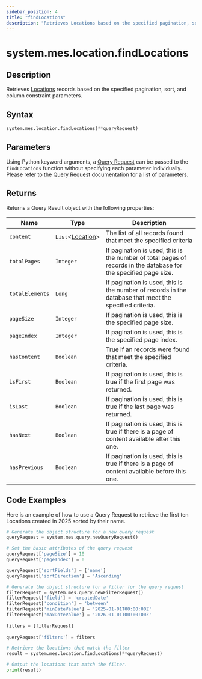 ```yaml
---
sidebar_position: 4
title: "findLocations"
description: "Retrieves Locations based on the specified pagination, sort, and column constraint parameters."
---
```


# system.mes.location.findLocations

## Description

Retrieves [Locations](../../data-model/location-model/location) records based on the specified pagination, sort, and column constraint parameters.

## Syntax
```python
system.mes.location.findLocations(**queryRequest)
```

## Parameters

Using Python keyword arguments, a [Query Request](../query-script-api/query-request) can be passed to the `findLocations` function
without specifying each parameter individually. Please refer to the [Query Request](../query-script-api/query-request) documentation for a list of parameters.

## Returns

Returns a Query Result object with the following properties:

| Name            | Type                                                               | Description                                                                                                      |
|-----------------|--------------------------------------------------------------------|------------------------------------------------------------------------------------------------------------------|
| `content`       | `List`&lt;[Location](../../data-model/location-model/location)&gt; | The list of all records found that meet the specified criteria                                                   |
| `totalPages`    | `Integer`                                                          | If pagination is used, this is the number of total pages of records in the database for the specified page size. |
| `totalElements` | `Long`                                                             | If pagination is used, this is the number of records in the database that meet the specified criteria.           |
| `pageSize`      | `Integer`                                                          | If pagination is used, this is the specified page size.                                                          |
| `pageIndex`     | `Integer`                                                          | If pagination is used, this is the specified page index.                                                         |
| `hasContent`    | `Boolean`                                                          | True if an records were found that meet the specified criteria.                                                  |
| `isFirst`       | `Boolean`                                                          | If pagination is used, this is true if the first page was returned.                                              |
| `isLast`        | `Boolean`                                                          | If pagination is used, this is true if the last page was returned.                                               |
| `hasNext`       | `Boolean`                                                          | If pagination is used, this is true if there is a page of content available after this one.                      |
| `hasPrevious`   | `Boolean`                                                          | If pagination is used, this is true if there is a page of content available before this one.                     |

## Code Examples

Here is an example of how to use a Query Request to retrieve the first ten Locations created in 2025 sorted by their
name.

```python
# Generate the object structure for a new query request
queryRequest = system.mes.query.newQueryRequest()  

# Set the basic attributes of the query request
queryRequest['pageSize'] = 10
queryRequest['pageIndex'] = 0

queryRequest['sortFields'] = ['name']
queryRequest['sortDirection'] = 'Ascending'

# Generate the object structure for a filter for the query request
filterRequest = system.mes.query.newFilterRequest()  
filterRequest['field'] = 'createdDate'  
filterRequest['condition'] = 'between'  
filterRequest['minDateValue'] = '2025-01-01T00:00:00Z'
filterRequest['maxDateValue'] = '2026-01-01T00:00:00Z'
    
filters = [filterRequest]  
  
queryRequest['filters'] = filters  

# Retrieve the locations that match the filter
result = system.mes.location.findLocations(**queryRequest)

# Output the locations that match the filter.
print(result)
```